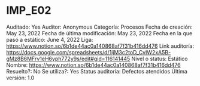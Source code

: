 # IMP_E02

Auditado: Yes
Auditor: Anonymous
Categoría: Procesos
Fecha de creación: May 23, 2022
Fecha de última modificación: May 23, 2022
Fecha en la que pasó a estático: June 4, 2022
Liga: https://www.notion.so/6b1de44ac0a140868af7f31b416dd476 
Link auditoría: https://docs.google.com/spreadsheets/d/1ijM3c2toD_CvIW2xA5B-gMz8B6MFrv1eH6yph772y9s/edit#gid=116141445
Nivel o status: Estático
Nombre: https://www.notion.so/6b1de44ac0a140868af7f31b416dd476 
Resuelto?: No
Se utiliza?: Yes
Status auditoría: Defectos atendidos
Última versión: 1.0